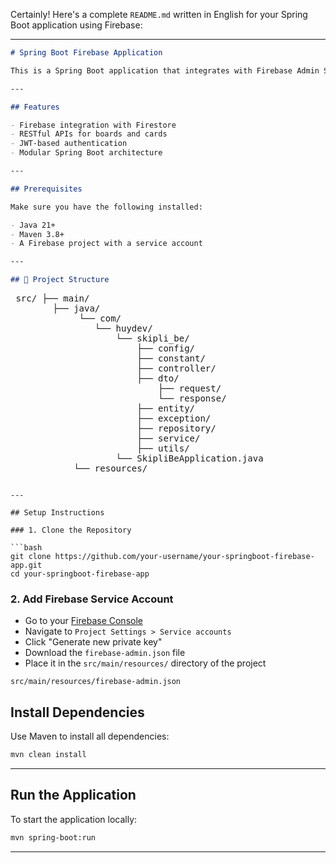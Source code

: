 Certainly! Here's a complete `README.md` written in English for your Spring Boot application using Firebase:

---

```markdown
# Spring Boot Firebase Application

This is a Spring Boot application that integrates with Firebase Admin SDK to manage resources like Boards and Cards.

---

## Features

- Firebase integration with Firestore
- RESTful APIs for boards and cards
- JWT-based authentication
- Modular Spring Boot architecture

---

## Prerequisites

Make sure you have the following installed:

- Java 21+
- Maven 3.8+
- A Firebase project with a service account

---

## 📁 Project Structure

```
<pre> src/ ├── main/ 
        ├── java/  
             └── com/ 
                └── huydev/ 
                    └── skipli_be/ 
                        ├── config/
                        ├── constant/ 
                        ├── controller/ 
                        ├── dto/ 
                            ├── request/ 
                            └── response/ 
                        ├── entity/ 
                        ├── exception/ 
                        ├── repository/ 
                        ├── service/ 
                        ├── utils/ 
                    └── SkipliBeApplication.java 
            └── resources/ 
</pre>
````

---

## Setup Instructions

### 1. Clone the Repository

```bash
git clone https://github.com/your-username/your-springboot-firebase-app.git
cd your-springboot-firebase-app
````

### 2. Add Firebase Service Account

* Go to your [Firebase Console](https://console.firebase.google.com/)
* Navigate to `Project Settings > Service accounts`
* Click "Generate new private key"
* Download the `firebase-admin.json` file
* Place it in the `src/main/resources/` directory of the project

```
src/main/resources/firebase-admin.json
```


## Install Dependencies

Use Maven to install all dependencies:

```bash
mvn clean install
```

---

## Run the Application

To start the application locally:

```bash
mvn spring-boot:run
```

---

